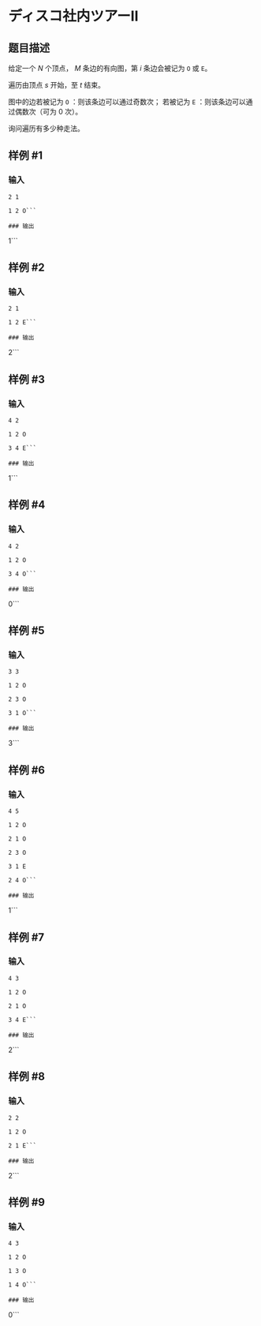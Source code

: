 # ディスコ社内ツアーⅡ

## 题目描述

给定一个 $N$ 个顶点， $M$ 条边的有向图，第 $i$ 条边会被记为 `O` 或 `E`。

遍历由顶点 $s$ 开始，至 $t$ 结束。

图中的边若被记为 `O` ：则该条边可以通过奇数次；
若被记为 `E` ：则该条边可以通过偶数次（可为 $0$ 次）。

询问遍历有多少种走法。

## 样例 #1

### 输入

```
2 1
1 2 O```

### 输出

```
1```

## 样例 #2

### 输入

```
2 1
1 2 E```

### 输出

```
2```

## 样例 #3

### 输入

```
4 2
1 2 O
3 4 E```

### 输出

```
1```

## 样例 #4

### 输入

```
4 2
1 2 O
3 4 O```

### 输出

```
0```

## 样例 #5

### 输入

```
3 3
1 2 O
2 3 O
3 1 O```

### 输出

```
3```

## 样例 #6

### 输入

```
4 5
1 2 O
2 1 O
2 3 O
3 1 E
2 4 O```

### 输出

```
1```

## 样例 #7

### 输入

```
4 3
1 2 O
2 1 O
3 4 E```

### 输出

```
2```

## 样例 #8

### 输入

```
2 2
1 2 O
2 1 E```

### 输出

```
2```

## 样例 #9

### 输入

```
4 3
1 2 O
1 3 O
1 4 O```

### 输出

```
0```

